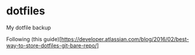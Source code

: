 # dotfiles
My dotfile backup

Following (this guide)[https://developer.atlassian.com/blog/2016/02/best-way-to-store-dotfiles-git-bare-repo/]
